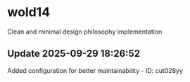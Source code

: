 # wold14
Clean and minimal design philosophy implementation

## Update 2025-09-29 18:26:52
Added configuration for better maintainability - ID: cut028yy

